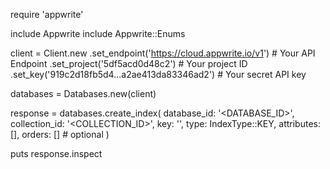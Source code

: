 require 'appwrite'

include Appwrite
include Appwrite::Enums

client = Client.new
    .set_endpoint('https://cloud.appwrite.io/v1') # Your API Endpoint
    .set_project('5df5acd0d48c2') # Your project ID
    .set_key('919c2d18fb5d4...a2ae413da83346ad2') # Your secret API key

databases = Databases.new(client)

response = databases.create_index(
    database_id: '<DATABASE_ID>',
    collection_id: '<COLLECTION_ID>',
    key: '',
    type: IndexType::KEY,
    attributes: [],
    orders: [] # optional
)

puts response.inspect
